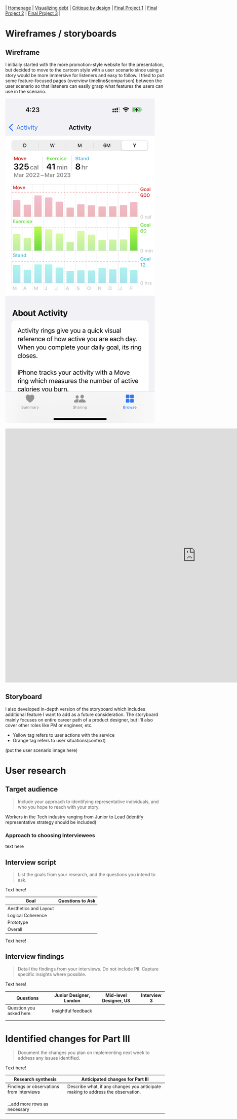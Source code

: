| [Homepage](https://yeonjin-park.github.io/portfolio/) | [Visualizing debt](/dataviz2.md) | [Critique by design](/dataviz3.md) | [Final Project 1](/final-1.md) | [Final Project 2](/final-2.md) | [Final Project 3](/final-3.md) |

# Wireframes / storyboards

## Wireframe
I initially started with the more promotion-style website for the presentation, but decided to move to the cartoon style with a user scenario since using a story would be more immersive for listeners and easy to follow. I tried to put some feature-focused pages (overview timeline&comparison) between the user scenario so that listeners can easily grasp what features the users can use in the scenario. 

![sketches-final](sketches-final.png)

<iframe style="border: 1px solid rgba(0, 0, 0, 0.1);" width="1200" height="800" src="https://www.figma.com/embed?embed_host=share&url=https%3A%2F%2Fwww.figma.com%2Fproto%2F3Qlj7vQAxTVcJwJWexFUCq%2FData-Visualization-Class%3Fpage-id%3D176%253A6%26node-id%3D182%253A1108%26viewport%3D832%252C461%252C0.5%26scaling%3Dscale-down-width" allowfullscreen></iframe>

## Storyboard
I also developed in-depth version of the storyboard which includes additional feature I want to add as a future consideration. The storyboard mainly focuses on entire career path of a product designer, but I'll also cover other roles like PM or engineer, etc. 
- Yellow tag refers to user actions with the service
- Orange tag refers to user situations(context) 

(put the user scenario image here) 

# User research 

## Target audience
> Include your approach to identifying representative individuals, and who you hope to reach with your story. 

Workers in the Tech industry ranging from Junior to Lead (identify representative strategy should be included)

### Approach to choosing Interviewees
text here


## Interview script
> List the goals from your research, and the questions you intend to ask. 

Text here!

| Goal | Questions to Ask |
|------|------------------|
|   Aesthetics and Layout   |                  |
|   Logical Coherence   |                  |
|   Prototype   |                  |
|   Overall   |                  |


Text here!

## Interview findings
> Detail the findings from your interviews.  Do not include PII.  Capture specific insights where possible.

Text here!

| Questions               | Junior Designer, London | Mid-level Designer, US | Interview 3 |
|-------------------------|--------------------------------|-------------|-------------|
| Question you asked here | Insightful feedback            |             |             |
|                         |                                |             |             |
|                         |                                |             |             |


# Identified changes for Part III
> Document the changes you plan on implementing next week to address any issues identified.  

Text here!

| Research synthesis                       | Anticipated changes for Part III                                                |
|------------------------------------------|---------------------------------------------------------------------------------|
| Findings or observations from interviews | Describe what, if any changes you anticipate making to address the observation. |
|                                          |                                                                                 |
|                                          |                                                                                 |
|                                          |                                                                                 |
| ...add more rows as necessary            |                                                                                 |





